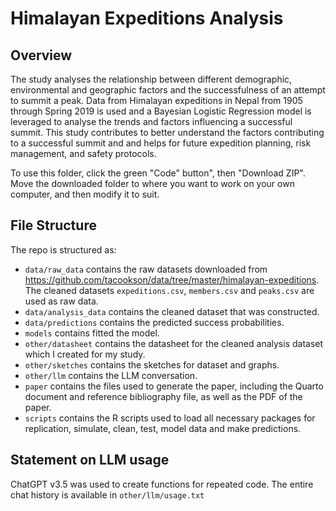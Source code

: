 # Himalayan Expeditions Analysis

## Overview

The study analyses the relationship between different demographic, environmental and geographic factors and the successfulness of an attempt to summit a peak. Data from Himalayan expeditions in Nepal from 1905 through Spring 2019 is used and a Bayesian Logistic Regression model is leveraged to analyse the trends and factors influencing a successful summit. This study contributes to better understand the factors contributing to a successful summit and and helps for future expedition planning, risk management, and safety protocols.

To use this folder, click the green "Code" button", then "Download ZIP". Move the downloaded folder to where you want to work on your own computer, and then modify it to suit.

## File Structure
The repo is structured as:

-   `data/raw_data` contains the raw datasets downloaded from https://github.com/tacookson/data/tree/master/himalayan-expeditions. The cleaned datasets `expeditions.csv`, `members.csv` and `peaks.csv` are used as raw data.
-   `data/analysis_data` contains the cleaned dataset that was constructed.
-   `data/predictions` contains the predicted success probabilities.
-   `models` contains fitted the model.
-   `other/datasheet` contains the datasheet for the cleaned analysis dataset which I created for my study.
-   `other/sketches` contains the sketches for dataset and graphs.
-   `other/llm` contains the LLM conversation.
-   `paper` contains the files used to generate the paper, including the Quarto document and reference bibliography file, as well as the PDF of the paper. 
-   `scripts` contains the R scripts used to load all necessary packages for replication, simulate, clean, test, model data and make predictions.

## Statement on LLM usage
ChatGPT v3.5 was used to create functions for repeated code. The entire chat history is available in `other/llm/usage.txt`
